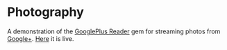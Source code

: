 # Photography
A demonstration of
the [GooglePlus Reader](https://github.com/IvanUkhov/googleplus-reader) gem
for streaming photos from [Google+](https://plus.google.com).
[Here](http://photography.ivanukhov.com) it is live.
